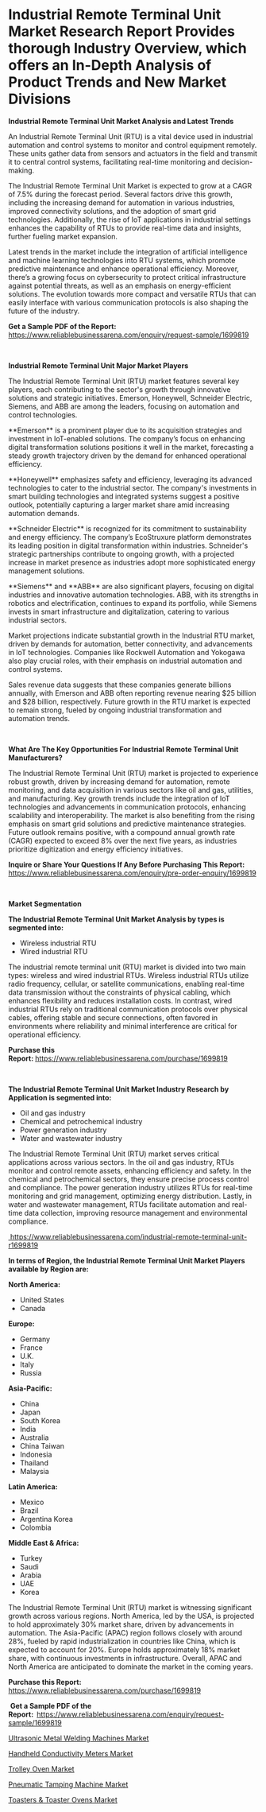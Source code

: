 <p><h1>Industrial Remote Terminal Unit Market Research Report Provides thorough Industry Overview, which offers an In-Depth Analysis of Product Trends and New Market Divisions</h1></p><p><strong>Industrial Remote Terminal Unit Market Analysis and Latest Trends</strong></p>
<p><p>An Industrial Remote Terminal Unit (RTU) is a vital device used in industrial automation and control systems to monitor and control equipment remotely. These units gather data from sensors and actuators in the field and transmit it to central control systems, facilitating real-time monitoring and decision-making. </p><p>The Industrial Remote Terminal Unit Market is expected to grow at a CAGR of 7.5% during the forecast period. Several factors drive this growth, including the increasing demand for automation in various industries, improved connectivity solutions, and the adoption of smart grid technologies. Additionally, the rise of IoT applications in industrial settings enhances the capability of RTUs to provide real-time data and insights, further fueling market expansion. </p><p>Latest trends in the market include the integration of artificial intelligence and machine learning technologies into RTU systems, which promote predictive maintenance and enhance operational efficiency. Moreover, there’s a growing focus on cybersecurity to protect critical infrastructure against potential threats, as well as an emphasis on energy-efficient solutions. The evolution towards more compact and versatile RTUs that can easily interface with various communication protocols is also shaping the future of the industry.</p></p>
<p><strong>Get a Sample PDF of the Report:&nbsp;</strong> <a href="https://www.reliablebusinessarena.com/enquiry/request-sample/1699819?utm_campaign=2217&utm_medium=2&utm_source=Github&utm_content=ia&utm_term=27032025&utm_id=industrial-remote-terminal-unit">https://www.reliablebusinessarena.com/enquiry/request-sample/1699819</a></p>
<p>&nbsp;</p>
<p><strong>Industrial Remote Terminal Unit Major Market Players</strong></p>
<p><p>The Industrial Remote Terminal Unit (RTU) market features several key players, each contributing to the sector's growth through innovative solutions and strategic initiatives. Emerson, Honeywell, Schneider Electric, Siemens, and ABB are among the leaders, focusing on automation and control technologies.</p><p>**Emerson** is a prominent player due to its acquisition strategies and investment in IoT-enabled solutions. The company’s focus on enhancing digital transformation solutions positions it well in the market, forecasting a steady growth trajectory driven by the demand for enhanced operational efficiency.</p><p>**Honeywell** emphasizes safety and efficiency, leveraging its advanced technologies to cater to the industrial sector. The company's investments in smart building technologies and integrated systems suggest a positive outlook, potentially capturing a larger market share amid increasing automation demands.</p><p>**Schneider Electric** is recognized for its commitment to sustainability and energy efficiency. The company’s EcoStruxure platform demonstrates its leading position in digital transformation within industries. Schneider's strategic partnerships contribute to ongoing growth, with a projected increase in market presence as industries adopt more sophisticated energy management solutions.</p><p>**Siemens** and **ABB** are also significant players, focusing on digital industries and innovative automation technologies. ABB, with its strengths in robotics and electrification, continues to expand its portfolio, while Siemens invests in smart infrastructure and digitalization, catering to various industrial sectors.</p><p>Market projections indicate substantial growth in the Industrial RTU market, driven by demands for automation, better connectivity, and advancements in IoT technologies. Companies like Rockwell Automation and Yokogawa also play crucial roles, with their emphasis on industrial automation and control systems.</p><p>Sales revenue data suggests that these companies generate billions annually, with Emerson and ABB often reporting revenue nearing $25 billion and $28 billion, respectively. Future growth in the RTU market is expected to remain strong, fueled by ongoing industrial transformation and automation trends.</p></p>
<p>&nbsp;</p>
<p><strong>What Are The Key Opportunities For Industrial Remote Terminal Unit Manufacturers?</strong></p>
<p><p>The Industrial Remote Terminal Unit (RTU) market is projected to experience robust growth, driven by increasing demand for automation, remote monitoring, and data acquisition in various sectors like oil and gas, utilities, and manufacturing. Key growth trends include the integration of IoT technologies and advancements in communication protocols, enhancing scalability and interoperability. The market is also benefiting from the rising emphasis on smart grid solutions and predictive maintenance strategies. Future outlook remains positive, with a compound annual growth rate (CAGR) expected to exceed 8% over the next five years, as industries prioritize digitization and energy efficiency initiatives.</p></p>
<p><strong>Inquire or Share Your Questions If Any Before Purchasing This Report:</strong> <a href="https://www.reliablebusinessarena.com/enquiry/pre-order-enquiry/1699819?utm_campaign=2217&utm_medium=2&utm_source=Github&utm_content=ia&utm_term=27032025&utm_id=industrial-remote-terminal-unit">https://www.reliablebusinessarena.com/enquiry/pre-order-enquiry/1699819</a></p>
<p>&nbsp;</p>
<p><strong>Market Segmentation</strong></p>
<p><strong>The Industrial Remote Terminal Unit Market Analysis by types is segmented into:</strong></p>
<p><ul><li>Wireless industrial RTU</li><li>Wired industrial RTU</li></ul></p>
<p><p>The industrial remote terminal unit (RTU) market is divided into two main types: wireless and wired industrial RTUs. Wireless industrial RTUs utilize radio frequency, cellular, or satellite communications, enabling real-time data transmission without the constraints of physical cabling, which enhances flexibility and reduces installation costs. In contrast, wired industrial RTUs rely on traditional communication protocols over physical cables, offering stable and secure connections, often favored in environments where reliability and minimal interference are critical for operational efficiency.</p></p>
<p><strong>Purchase this Report:&nbsp;</strong><a href="https://www.reliablebusinessarena.com/purchase/1699819?utm_campaign=2217&utm_medium=2&utm_source=Github&utm_content=ia&utm_term=27032025&utm_id=industrial-remote-terminal-unit">https://www.reliablebusinessarena.com/purchase/1699819</a></p>
<p>&nbsp;</p>
<p><strong>The Industrial Remote Terminal Unit Market Industry Research by Application is segmented into:</strong></p>
<p><ul><li>Oil and gas industry</li><li>Chemical and petrochemical industry</li><li>Power generation industry</li><li>Water and wastewater industry</li></ul></p>
<p><p>The Industrial Remote Terminal Unit (RTU) market serves critical applications across various sectors. In the oil and gas industry, RTUs monitor and control remote assets, enhancing efficiency and safety. In the chemical and petrochemical sectors, they ensure precise process control and compliance. The power generation industry utilizes RTUs for real-time monitoring and grid management, optimizing energy distribution. Lastly, in water and wastewater management, RTUs facilitate automation and real-time data collection, improving resource management and environmental compliance.</p></p>
<p><a href="https://www.reliablebusinessarena.com/industrial-remote-terminal-unit-r1699819?utm_campaign=2217&utm_medium=2&utm_source=Github&utm_content=ia&utm_term=27032025&utm_id=industrial-remote-terminal-unit">&nbsp;https://www.reliablebusinessarena.com/industrial-remote-terminal-unit-r1699819</a></p>
<p><strong>In terms of Region, the Industrial Remote Terminal Unit Market Players available by Region are:</strong></p>
<p>
    <p> <strong> North America: </strong>
        <ul>
            <li>United States</li>
            <li>Canada</li>
        </ul>
        </p> 
    <p> <strong> Europe: </strong>
        <ul>
            <li>Germany</li>
            <li>France</li>
            <li>U.K.</li>
            <li>Italy</li>
            <li>Russia</li>
        </ul>
        </p> 
    <p> <strong> Asia-Pacific: </strong>
        <ul>
            <li>China</li>
            <li>Japan</li>
            <li>South Korea</li>
            <li>India</li>
            <li>Australia</li>
            <li>China Taiwan</li>
            <li>Indonesia</li>
            <li>Thailand</li>
            <li>Malaysia</li>
        </ul>
        </p> 
    <p> <strong> Latin America: </strong>
        <ul>
            <li>Mexico</li>
            <li>Brazil</li>
            <li>Argentina Korea</li>
            <li>Colombia</li>
        </ul>
        </p> 
    <p> <strong> Middle East & Africa: </strong>
        <ul>
            <li>Turkey</li>
            <li>Saudi</li>
            <li>Arabia</li>
            <li>UAE</li>
            <li>Korea</li>
        </ul>
    </p>
    </p>
<p><p>The Industrial Remote Terminal Unit (RTU) market is witnessing significant growth across various regions. North America, led by the USA, is projected to hold approximately 30% market share, driven by advancements in automation. The Asia-Pacific (APAC) region follows closely with around 28%, fueled by rapid industrialization in countries like China, which is expected to account for 20%. Europe holds approximately 18% market share, with continuous investments in infrastructure. Overall, APAC and North America are anticipated to dominate the market in the coming years.</p></p>
<p><strong>Purchase this Report: </strong><a href="https://www.reliablebusinessarena.com/purchase/1699819?utm_campaign=2217&utm_medium=2&utm_source=Github&utm_content=ia&utm_term=27032025&utm_id=industrial-remote-terminal-unit">https://www.reliablebusinessarena.com/purchase/1699819</a></p>
<p>&nbsp;<strong>Get a Sample PDF of the Report:&nbsp;&nbsp;</strong><a href="https://www.reliablebusinessarena.com/enquiry/request-sample/1699819?utm_campaign=2217&utm_medium=2&utm_source=Github&utm_content=ia&utm_term=27032025&utm_id=industrial-remote-terminal-unit">https://www.reliablebusinessarena.com/enquiry/request-sample/1699819</a></p>
<p><strong></strong></p>
<p><p><a href="https://github.com/kaniselway4c/Market-Research-Report-List-1/blob/main/ultrasonic-metal-welding-machines-market.md?utm_campaign=2217&utm_medium=2&utm_source=Github&utm_content=ia&utm_term=27032025&utm_id=industrial-remote-terminal-unit">Ultrasonic Metal Welding Machines Market</a></p><p><a href="https://www.linkedin.com/pulse/handheld-conductivity-meters-market-forecast-key-players-eidye?utm_campaign=2217&utm_medium=2&utm_source=Github&utm_content=ia&utm_term=27032025&utm_id=industrial-remote-terminal-unit">Handheld Conductivity Meters Market</a></p><p><a href="https://www.linkedin.com/pulse/trolley-oven-market-size-types-share-forecast-research-from-msn2e?utm_campaign=2217&utm_medium=2&utm_source=Github&utm_content=ia&utm_term=27032025&utm_id=industrial-remote-terminal-unit">Trolley Oven Market</a></p><p><a href="https://www.linkedin.com/pulse/future-outlook-pneumatic-tamping-machine-market-size-fkdje?utm_campaign=2217&utm_medium=2&utm_source=Github&utm_content=ia&utm_term=27032025&utm_id=industrial-remote-terminal-unit">Pneumatic Tamping Machine Market</a></p><p><a href="https://github.com/rubiogruis0p/Market-Research-Report-List-1/blob/main/toasters-toaster-ovens-market.md?utm_campaign=2217&utm_medium=2&utm_source=Github&utm_content=ia&utm_term=27032025&utm_id=industrial-remote-terminal-unit">Toasters & Toaster Ovens Market</a></p></p>